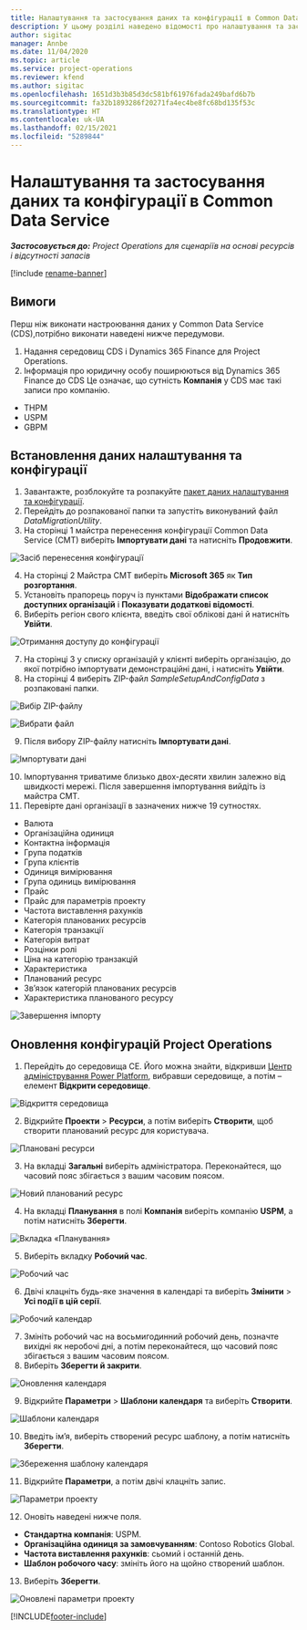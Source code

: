 ```yaml
---
title: Налаштування та застосування даних та конфігурації в Common Data Service
description: У цьому розділі наведено відомості про налаштування та застосування даних конфігурації в Project Operations.
author: sigitac
manager: Annbe
ms.date: 11/04/2020
ms.topic: article
ms.service: project-operations
ms.reviewer: kfend
ms.author: sigitac
ms.openlocfilehash: 1651d3b3b85d3dc581bf61976fada249bafd6b7b
ms.sourcegitcommit: fa32b1893286f20271fa4ec4be8fc68bd135f53c
ms.translationtype: HT
ms.contentlocale: uk-UA
ms.lasthandoff: 02/15/2021
ms.locfileid: "5289844"
---
```

# <a name="set-up-and-apply-configuration-data-in-the-common-data-service"></a>Налаштування та застосування даних та конфігурації в Common Data Service 

_**Застосовується до:** Project Operations для сценаріїв на основі ресурсів і відсутності запасів_

[!include [rename-banner](~/includes/cc-data-platform-banner.md)]

## <a name="prerequisites"></a>Вимоги

Перш ніж виконати настроювання даних у Common Data Service (CDS),потрібно виконати наведені нижче передумови.

1.  Надання середовищ CDS і Dynamics 365 Finance для Project Operations.
2.  Інформація про юридичну особу поширюються від Dynamics 365 Finance до CDS Це означає, що сутність **Компанія** у CDS має такі записи про компанію.
  - THPM
  - USPM
  - GBPM

## <a name="install-setup-and-configuration-data"></a>Встановлення даних налаштування та конфігурації

1. Завантажте, розблокуйте та розпакуйте [пакет даних налаштування та конфігурації](https://download.microsoft.com/download/1/3/4/1349369c-6209-42b7-b3b4-5be0e67cacd8/ProjOpsSampleSetupData-%20Integrated%20UR1.zip).
2. Перейдіть до розпакованої папки та запустіть виконуваний файл *DataMigrationUtility*.
3. На сторінці 1 майстра перенесення конфігурації Common Data Service (CMT) виберіть **Імпортувати дані** та натисніть **Продовжити**.

![Засіб перенесення конфігурації](./media/1ConfigurationMigration.png)

4. На сторінці 2 Майстра CMT виберіть **Microsoft 365** як **Тип розгортання**.
5. Установіть прапорець поруч із пунктами **Відображати список доступних організацій** і **Показувати додаткові відомості**.
6. Виберіть регіон свого клієнта, введіть свої облікові дані й натисніть **Увійти**.

![Отримання доступу до конфігурації](./media/2ConfigurationSignin.png)

7. На сторінці 3 у списку організацій у клієнті виберіть організацію, до якої потрібно імпортувати демонстраційні дані, і натисніть **Увійти**.
8. На сторінці 4 виберіть ZIP-файл *SampleSetupAndConfigData* з розпаковані папки.

![Вибір ZIP-файлу](./media/3ZipFile.png)

![Вибрати файл](./media/4SelectAFile.png)

9. Після вибору ZIP-файлу натисніть **Імпортувати дані**.

![Імпортувати дані](./media/5ImportData.png)

10. Імпортування триватиме близько двох-десяти хвилин залежно від швидкості мережі. Після завершення імпортування вийдіть із майстра CMT. 
11. Перевірте дані організації в зазначених нижче 19 сутностях.

  - Валюта
  - Організаційна одиниця
  - Контактна інформація
  - Група податків
  - Група клієнтів
  - Одиниця вимірювання
  - Група одиниць вимірювання
  - Прайс
  - Прайс для параметрів проекту
  - Частота виставлення рахунків
  - Категорія планованих ресурсів
  - Категорія транзакції
  - Категорія витрат
  - Розцінки ролі
  - Ціна на категорію транзакцій
  - Характеристика
  - Планований ресурс
  - Зв’язок категорій планованих ресурсів
  - Характеристика планованого ресурсу

![Завершення імпорту](./media/6CompleteImport.png)

## <a name="update-project-operations-configurations"></a>Оновлення конфігурацій Project Operations

1. Перейдіть до середовища CE. Його можна знайти, відкривши [Центр адміністрування Power Platform](https://admin.powerplatform.microsoft.com/environments), вибравши середовище, а потім – елемент **Відкрити середовище**. 

![Відкриття середовища](./media/7OpenEnvironment.png)

2. Відкрийте **Проекти** > **Ресурси**, а потім виберіть **Створити**, щоб створити планований ресурс для користувача.

![Плановані ресурси](./media/8BookableResources.png)

3. На вкладці **Загальні** виберіть адміністратора. Переконайтеся, що часовий пояс збігається з вашим часовим поясом. 

![Новий планований ресурс](./media/9NewBookableResource.png)

4. На вкладці **Планування** в полі **Компанія** виберіть компанію **USPM**, а потім натисніть **Зберегти**. 

![Вкладка «Планування»](./media/10SchedulingTab.png)

5. Виберіть вкладку **Робочий час**.  

![Робочий час](./media/11WorkHours.png)

6. Двічі клацніть будь-яке значення в календарі та виберіть **Змінити** > **Усі події в цій серії**. 

![Робочий календар](./media/12WorkCalendar.png)

7. Змініть робочий час на восьмигодинний робочий день, позначте вихідні як неробочі дні, а потім переконайтеся, що часовий пояс збігається з вашим часовим поясом. 
8. Виберіть **Зберегти й закрити**.

![Оновлення календаря](./media/13UpdateCalendar.png)

9. Відкрийте **Параметри** > **Шаблони календаря** та виберіть **Створити**.
 
 ![Шаблони календаря](./media/14CalendarTemplates.png)
 
 10. Введіть ім’я, виберіть створений ресурс шаблону, а потім натисніть **Зберегти**. 
 
 ![Збереження шаблону календаря](./media/15SaveCalendarTemplate.png)
 
 11. Відкрийте **Параметри**, а потім двічі клацніть запис. 
 
 ![Параметри проекту](./media/16ProjectParameters.png)
 
12. Оновіть наведені нижче поля.

 - **Стандартна компанія**: USPM.
 - **Організаційна одиниця за замовчуванням**: Contoso Robotics Global.
 - **Частота виставлення рахунків**: сьомий і останній день.
 - **Шаблон робочого часу**: змініть його на щойно створений шаблон.

13. Виберіть **Зберегти**. 

![Оновлені параметри проекту](./media/17UpdatedProjectParameters.png)


[!INCLUDE[footer-include](../includes/footer-banner.md)]